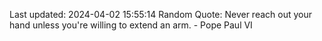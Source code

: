 Last updated: 2024-04-02 15:55:14
Random Quote: Never reach out your hand unless you're willing to extend an arm. - Pope Paul VI